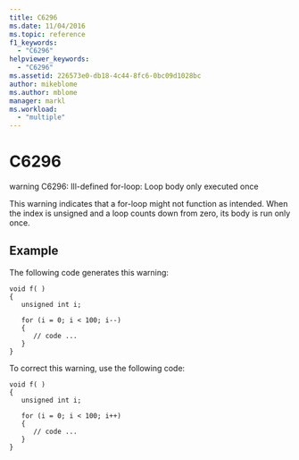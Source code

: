 ```yaml
---
title: C6296
ms.date: 11/04/2016
ms.topic: reference
f1_keywords:
  - "C6296"
helpviewer_keywords:
  - "C6296"
ms.assetid: 226573e0-db18-4c44-8fc6-0bc09d1028bc
author: mikeblome
ms.author: mblome
manager: markl
ms.workload:
  - "multiple"
---
```

# C6296
warning C6296: Ill-defined for-loop: Loop body only executed once

 This warning indicates that a for-loop might not function as intended. When the index is unsigned and a loop counts down from zero, its body is run only once.

## Example
 The following code generates this warning:

```
void f( )
{
   unsigned int i;

   for (i = 0; i < 100; i--)
   {
      // code ...
   }
}
```

 To correct this warning, use the following code:

```
void f( )
{
   unsigned int i;

   for (i = 0; i < 100; i++)
   {
      // code ...
   }
}
```
